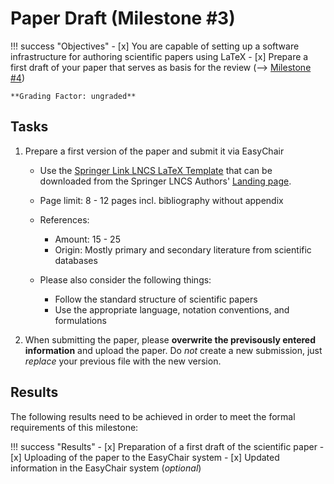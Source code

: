 # Paper Draft (Milestone #3)

<!-- !!! question
    This milstone will be graded with factor: **1** -->

!!! success "Objectives"
    - [x] You are capable of setting up a software infrastructure for authoring scientific papers using LaTeX 
    - [x] Prepare a first draft of your paper that serves as basis for the review (--> [Milestone #4](milestone4.md))  
    
    **Grading Factor: ungraded**


## Tasks

1. Prepare a first version of the paper and submit it via EasyChair

    - Use the [Springer Link LNCS LaTeX Template](ftp://ftp.springernature.com/cs-proceeding/llncs/llncs2e.zip) that can be downloaded from the Springer LNCS Authors' [Landing page](https://www.springer.com/gp/computer-science/lncs/conference-proceedings-guidelines).

    - Page limit: 8 - 12 pages incl. bibliography without appendix
    - References: 
        - Amount: 15 - 25 
        - Origin: Mostly primary and secondary literature from scientific databases
    - Please also consider the following things:
        - Follow the standard structure of scientific papers
        - Use the appropriate language, notation conventions, and formulations


2. When submitting the paper, please **overwrite the previsously entered information** and upload the paper. Do *not* create a new submission, just *replace* your previous file with the new version.




## Results

The following results need to be achieved in order to meet the formal requirements of this milestone:

!!! success "Results"
    - [x] Preparation of a first draft of the scientific paper
    - [x] Uploading of the paper to the EasyChair system
    - [x] Updated information in the EasyChair system (_optional_)
